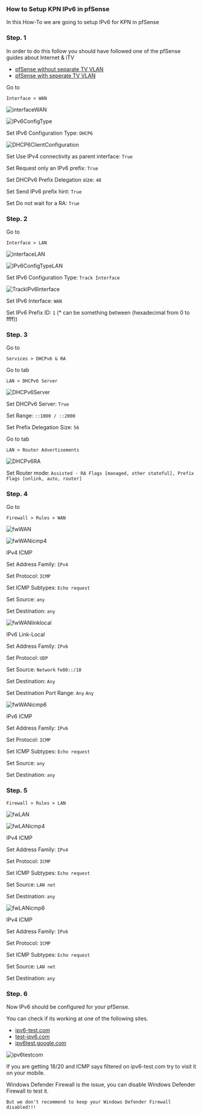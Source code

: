 ### How to Setup KPN IPv6 in pfSense

In this How-To we are going to setup IPv6 for KPN in pfSense

### Step. 1

In order to do this follow you should have followed one of the pfSense guides about Internet & iTV

* [pfSense without separate TV VLAN](pfSense-without-vlan.md)
* [pfSense with seperate TV VLAN](pfSense-with-vlan.md)

Go to

```
Interface > WAN
```

![interfaceWAN](../../images/pfsense-ipv6/interfaceWAN.png)


![IPv6ConfigType](../../images/pfsense-ipv6/IPv6ConfigType.png)

Set IPv6 Configuration Type: ```DHCP6```

![DHCP6ClientConfiguration](../../images/pfsense-ipv6/DHCP6ClientConfiguration.png)

Set Use IPv4 connectivity as parent interface: ```True```

Set Request only an IPv6 prefix: ```True```

Set DHCPv6 Prefix Delegation size: ```48```

Set Send IPv6 prefix hint: ```True```

Set Do not wait for a RA: ```True```

### Step. 2

Go to 

```
Interface > LAN
```

![interfaceLAN](../../images/pfsense-ipv6/interfaceLAN.png)

![IPv6ConfigTypeLAN](../../images/pfsense-ipv6/IPv6ConfigTypeLAN.png)

Set IPv6 Configuration Type: ```Track Interface```

![TrackIPv6Interface](../../images/pfsense-ipv6/TrackIPv6Interface.png)

Set IPv6 Interface: ```WAN```

Set IPv6 Prefix ID: ```1``` (* can be something between (hexadecimal from 0 to ffff))

### Step. 3

Go to 

```
Services > DHCPv6 & RA
```

Go to tab
```
LAN > DHCPv6 Server
```

![DHCPv6Server](../../images/pfsense-ipv6/DHCPv6Serverv2.png)

Set DHCPv6 Server: ```True```

Set Range: ```::1000 / ::2000```

Set Prefix Delegation Size: ```56```

Go to tab
```
LAN > Router Advertisements 
```

![DHCPv6RA](../../images/pfsense-ipv6/DHCPv6RA.png)

Set Router mode: ```Assisted - RA Flags [managed, other stateful], Prefix Flags [onlink, auto, router]```

### Step. 4

Go to 

```
Firewall > Rules > WAN
```

![fwWAN](../../images/pfsense-ipv6/fwWAN.png)

![fwWANicmp4](../../images/pfsense-ipv6/fwWANicmp4.png)

IPv4 ICMP

Set Address Family: ```IPv4```

Set Protocol: ```ICMP```

Set ICMP Subtypes: ```Echo request```

Set Source: ```any```

Set Destination: ```any```

![fwWANlinklocal](../../images/pfsense-ipv6/fwWANlinklocal.png)

IPv6 Link-Local

Set Address Family: ```IPv6```

Set Protocol: ```UDP```

Set Source: ```Network``` ```fe80::/10```

Set Destination: ```Any```

Set Destination Port Range: ```Any``` ```Any```

![fwWANicmp6](../../images/pfsense-ipv6/fwWANicmp.png)

IPv6 ICMP

Set Address Family: ```IPv6```

Set Protocol: ```ICMP```

Set ICMP Subtypes: ```Echo request```

Set Source: ```any```

Set Destination: ```any```

### Step. 5

```
Firewall > Rules > LAN
```

![fwLAN](../../images/pfsense-ipv6/fwLAN.png)

![fwLANicmp4](../../images/pfsense-ipv6/fwLANicmp4.png)

IPv4 ICMP

Set Address Family: ```IPv4```

Set Protocol: ```ICMP```

Set ICMP Subtypes: ```Echo request```

Set Source: ```LAN net```

Set Destination: ```any```

![fwLANicmp6](../../images/pfsense-ipv6/fwLANicmp6.png)

IPv4 ICMP

Set Address Family: ```IPv6```

Set Protocol: ```ICMP```

Set ICMP Subtypes: ```Echo request```

Set Source: ```LAN net```

Set Destination: ```any```

### Step. 6

Now IPv6 should be configured for your pfSense.

You can check if its working at one of the following sites.

* [ipv6-test.com](https://ipv6-test.com/)
* [test-ipv6.com](https://test-ipv6.com/)
* [ipv6test.google.com](https://ipv6test.google.com/)

![ipv6testcom](../../images/pfsense-ipv6/ipv6test.png)

If you are getting 18/20 and ICMP says filtered on ipv6-test.com try to visit it on your mobile.

Windows Defender Firewall is the issue, you can disable Windows Defender Firewall to test it.

```
But we don't recommend to keep your Windows Defender Firewall disabled!!!
```